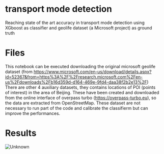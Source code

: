 # transport mode detection
Reaching state of the art accuracy in transport mode detection using XGboost as classifier and geolife dataset (a Microsoft project) as ground truth


# Files
This notebook can be executed downloading the original microsoft geolife dataset (from https://www.microsoft.com/en-us/download/details.aspx?id=52367&from=https%3A%2F%2Fresearch.microsoft.com%2Fen-us%2Fdownloads%2Fb16d359d-d164-469e-9fd4-daa38f2b2e13%2F)
There are other 4 auxiliary datasets, they contains locations of POI (points of interest) in the area of Beijing. These have been created and downloaded from the online interface of overpass turbo (https://overpass-turbo.eu), so the data are extracted from OpenStreetMap. These dataset are not necessary to run part of the code and calibrate the classifierm but can improve the performances.

# Results
![Unknown](https://user-images.githubusercontent.com/86875702/198069149-abb32843-31a8-4fc6-90bc-614b933efa7a.jpg)
